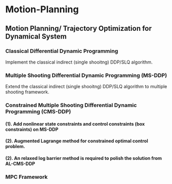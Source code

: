 # Motion-Planning
## Motion Planning/ Trajectory Optimization for Dynamical System

### Classical Differential Dynamic Programming
Implement the classical indirect (single shooitng) DDP/SLQ algorithm.

### Multiple Shooting Differential Dynamic Programming (MS-DDP)
Extend the classical indirect (single shooitng) DDP/SLQ algorithm to multiple shooting framework. 

### Constrained Multiple Shooting Differential Dynamic Programming (CMS-DDP)
  #### (1). Add nonlinear state constraints and control constraints (box constraints) on MS-DDP
  #### (2). Augmented Lagrange method for constrained optimal control problem.
  #### (2). An relaxed log barrier method is required to polish the solution from AL-CMS-DDP
### MPC Framework
